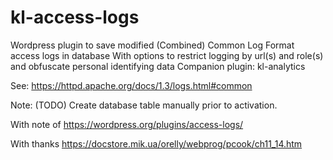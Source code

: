 # kl-access-logs
Wordpress plugin to save modified (Combined) Common Log Format access logs in database
With options to restrict logging by url(s) and role(s) and obfuscate personal identifying data
Companion plugin: kl-analytics

See: https://httpd.apache.org/docs/1.3/logs.html#common

Note: (TODO) Create database table manually prior to activation.

With note of https://wordpress.org/plugins/access-logs/

With thanks https://docstore.mik.ua/orelly/webprog/pcook/ch11_14.htm
